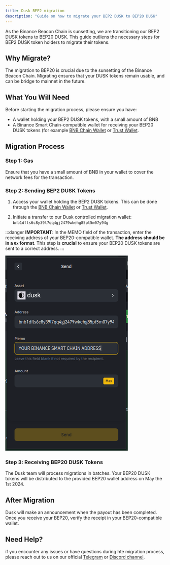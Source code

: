 ```yaml
---
title: Dusk BEP2 migration
description: "Guide on how to migrate your BEP2 DUSK to BEP20 DUSK"
---
```


As the Binance Beacon Chain is sunsetting, we are transitioning our BEP2 DUSK tokens to BEP20 DUSK. This guide outliens the necessary steps for BEP2 DUSK token holders to migrate their tokens.

## Why Migrate?

The migration to BEP20 is crucial due to the sunsetting of the Binance Beacon Chain. Migrating ensures that your DUSK tokens remain usable, and can be bridge to mainnet in the future.

## What You Will Need

Before starting the migration process, please ensure you have:

* A wallet holding your BEP2 DUSK tokens, with a small amount of BNB
* A Binance Smart Chain-compatible wallet for receiving your BEP20 DUSK tokens (for example [BNB Chain Wallet](https://www.bnbchain.org/en/binance-wallet) or [Trust Wallet](https://trustwallet.com/).

## Migration Process

### Step 1: Gas

Ensure that you have a small amount of BNB in your wallet to cover the network fees for the transaction.

### Step 2: Sending BEP2 DUSK Tokens

1. Access your wallet holding the BEP2 DUSK tokens. This can be done through the [BNB Chain Wallet](https://www.bnbchain.org/en/binance-wallet) or [Trust Wallet](https://trustwallet.com/).

2. Initiate a transfer to our Dusk controlled migration wallet: `bnb1dfls6c8y39l7qq4gj2479wkehg85pt5m07y94g`

:::danger
**IMPORTANT**: In the MEMO field of the transaction, enter the receiving address of your BEP20-compatible wallet. **The address should be in a `0x` format**. This step is **crucial** to ensure your BEP20 DUSK tokens are sent to a correct address.
:::

![BNB Chain wallet transfer.](../../../assets/bnb-chain-wallet.png)

### Step 3: Receiving BEP20 DUSK Tokens 

The Dusk team will process migrations in batches. Your BEP20 DUSK tokens will be distributed to the provided BEP20 wallet address on May the 1st 2024.

## After Migration

Dusk will make an announcement when the payout has been completed. Once you receive your BEP20, verify the receipt in your BEP20-compatible wallet.

## Need Help?

if you encounter any issues or have questions during hte migration process, please reach out to us on our official [Telegram](https://t.me/DuskNetwork) or [Discord channel](https://discord.com/channels/847466263064346624/1223314872834588865).
